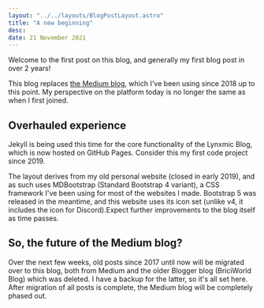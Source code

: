 ```yaml
---
layout: "../../layouts/BlogPostLayout.astro"
title: "A new beginning"
desc:
date: 21 November 2021
---
```

Welcome to the first post on this blog, and generally my first blog post in over 2 years!

This blog replaces [the Medium blog][Medium-blog], which I've been using since 2018 up to this point. My perspective on the platform today is no longer the same as when I first joined.

## Overhauled experience
Jekyll is being used this time for the core functionality of the Lynxmic Blog, which is now hosted on GitHub Pages. Consider this my first code project since 2019.

The layout derives from my old personal website (closed in early 2019), and as such uses MDBootstrap (Standard Bootstrap 4 variant), a CSS framework I've been using for most of the websites I made. Bootstrap 5 was released in the meantime, and this website uses its icon set (unlike v4, it includes the icon for Discord).Expect further improvements to the blog itself as time passes.

## So, the future of the Medium blog?
Over the next few weeks, old posts since 2017 until now will be migrated over to this blog, both from Medium and the older Blogger blog (BriciWorld Blog) which was deleted. I have a backup for the latter, so it's all set here. After migration of all posts is complete, the Medium blog will be completely phased out.

[Medium-blog]: https://medium.com/lynxmic
[Blogger-blog]: https://lynxmic.blogspot.com
[subreddit-wiki]: https://reddit.com/r/Lynxmic/wiki